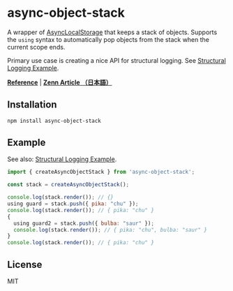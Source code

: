 # async-object-stack

A wrapper of [AsyncLocalStorage](https://nodejs.org/api/async_context.html#async_context_class_asynclocalstorage) that keeps a stack of objects. Supports the `using` syntax to automatically pop objects from the stack when the current scope ends.

Primary use case is creating a nice API for structural logging. See [Structural Logging Example](./examples/logger).

**[Reference](./docs/reference.md)** | **[Zenn Article （日本語）](https://zenn.dev/uhyo/articles/async-object-stack)**

## Installation

```sh
npm install async-object-stack
```

## Example

See also: [Structural Logging Example](./examples/logger).

```js
import { createAsyncObjectStack } from 'async-object-stack';

const stack = createAsyncObjectStack();

console.log(stack.render()); // {}
using guard = stack.push({ pika: "chu" });
console.log(stack.render()); // { pika: "chu" }
{
  using guard2 = stack.push({ bulba: "saur" });
  console.log(stack.render()); // { pika: "chu", bulba: "saur" }
}
console.log(stack.render()); // { pika: "chu" }
```

## License

MIT